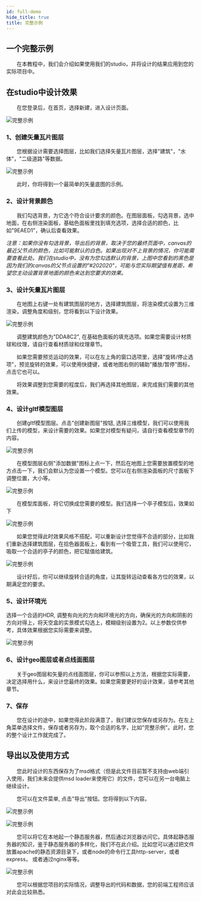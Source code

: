 ```yaml
---
id: full-demo
hide_title: true
title: 完整示例
---
```


## 一个完整示例

　　在本教程中，我们会介绍如果使用我们的studio，并将设计的结果应用到您的实际项目中。

## 在studio中设计效果

　　在您登录后，在首页，选择新建，进入设计页面。

![完整示例](../assets/full-demo-1.png)


### 1、创建矢量瓦片图层

　　您根据设计需要选择图层，比如我们选择矢量瓦片图层，选择"建筑"，"水体"，"二级道路"等数据。

![完整示例](../assets/full-demo-2.png)

　　此时，你将得到一个最简单的矢量底图的示例。

### 2、设计背景颜色

　　我们勾选背景，为它选个符合设计要求的颜色。在图层面板，勾选背景，选中地面，在右侧渲染面板，基础色面板里找到填充选项，选择合适的颜色，比如"9EAED1"，确认后查看效果。

*注意：如果你没有勾选背景，导出后的背景，取决于您的最终页面中，canvas的最近父节点的颜色，比如可能默认的白色。如果出现对不上背景的情况，你可能需要查看此处。我们在studio中，没有为您勾选默认的背景，上图中您看到的黑色是因为我们的canvas的父节点设置的"#202020"，可能与您实际期望值有差距，希望您主动设置背景地面的颜色来达到您要求的效果。*

### 3、设计矢量瓦片图层

　　在地图上右键一处有建筑图层的地方，选择建筑图层，将渲染模式设置为三维渲染，调整角度和级别，您将看到以下设计效果。

![完整示例](../assets/full-demo-3.png)


　　调整建筑颜色为"DDA8C2", 在基础色面板的填充选项。如果您需要设计材质球和纹理，请自行查看材质球和纹理章节。

　　如果您需要预览运动的效果，可以在左上角的窗口选项里，选择"旋转/停止选项"，预览旋转的效果，可以使用快捷键，或者地图右侧的辅助"播放/暂停"图标，点击它也可以。

　　将效果调整到您需要的程度后，我们再选择其他图层，来完成我们需要的其他效果。

### 4、设计gltf模型图层

　　创建gltf模型图层。点击"创建新图层"按钮, 选择三维模型，我们可以使用我们上传的模型，来设计需要的效果。如果您对模型有疑问，请自行查看模型章节的内容。

![完整示例](../assets/full-demo-4.png)

　　在模型图层右侧"添加数据"图标上点一下，然后在地图上您需要放置模型的地方点击一下，我们会默认为您设置一个模型。您可以在右侧渲染面板的尺寸面板下调整位置，大小等。

![完整示例](../assets/full-demo-5.png)

　　在模型库面板，将它切换成您需要的模型。我们选择一个亭子模型后，效果如下

![完整示例](../assets/full-demo-6.png)

　　如果您觉得此时效果风格不搭配，可以重新设计您觉得不合适的部分，比如我们重新选择建筑图层，在拾色器面板上，看到有一个吸管工具，我们可以使用它，吸取一个合适的亭子的颜色，把它赋值给建筑。

![完整示例](../assets/full-demo-7.png)

　　设计好后，你可以继续旋转合适的角度，让其旋转运动查看各方位的效果，以期满足您的要求。

### 5、设计环境光

选择一个合适的HDR, 调整有向光的方向和环境光的方向，确保光的方向和阴影的方向对得上，将天空盒的实景模式勾选上，模糊级别设置为2。以上参数仅供参考，具体效果根据您实际需要来调整。

![完整示例](../assets/full-demo-t-1.png)


### 6、设计geo图层或者点线面图层

　　关于geo图层和矢量的点线面图层，你可以参照以上方法，根据您实际需要，决定选择用什么，来设计您最终的效果。如果您需要更好的设计效果，请参考其他章节。

### 7、保存

　　您在设计的途中，如果觉得此阶段满意了，我们建议您保存或另存为。在左上角菜单选择文件，保存或者另存为，取个合适的名字，比如"完整示例"。此时，您的整个设计工作就完成了。


## 导出以及使用方式

　　您此时设计的东西保存为了msd格式（但是此文件目前暂不支持由web端引入使用，我们未来会提供msd loader来使用它）的文件，您可以在另一台电脑上继续设计。

　　您可以在文件菜单, 点击"导出"按钮。您将得到以下内容。

![完整示例](../assets/full-demo-8.png)

![完整示例](../assets/full-demo-9.png)

　　您可以将它在本地起一个静态服务器，然后通过浏览器访问它。具体起静态服务器的知识，鉴于静态服务器的多样化，我们不在此介绍。比如您可以通过把文件放置apache的静态资源目录下，或者node的命令行工具http-server，或者express， 或者通过nginx等等。

![完整示例](../assets/full-demo-10.png)

　　您可以根据您项目的实际情况，调整导出的代码和数据，您的前端工程师应该对此会比较熟悉。
